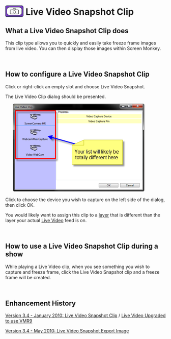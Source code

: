 <h1><img src="../../images/LiveVideoSnapshotIcon.png" alt="" style="border: none; 
		 margin-left: 0px; margin-right: 0px; margin-top: 0px; margin-bottom: -6px;" border="0"> Live Video Snapshot Clip</h1>
<h2>What a Live Video Snapshot Clip does</h2>
<p>This clip type allows you to quickly and easily take freeze frame images 
 from live video. You can then display those images within Screen Monkey.</p>
<p>&#160;</p>
<h2>How to configure a Live Video Snapshot Clip</h2>
<p>Click or right-click an empty slot and choose <span class="hcp2">Live 
 Video Snapshot</span>.</p>
<p>The <span class="hcp2">Live Video Clip</span> dialog should 
 be presented.</p>
<p style="margin-left: 24px;"><img src="../../images/LiveVideoSnapshot.png" style="border: none;" alt="" border="0"></p>
<p>Click to choose the device you wish to capture on the left side of the 
 dialog, then click <span class="hcp2">OK</span>.</p>
<p>You would likely want to assign this clip to a <a href="../../tutorials/WorkingWithShows/DisplayLayers.md">layer</a> 
 that is different than the layer your actual <a href="LiveVideoClip.md">Live 
 Video</a> feed is on.</p>
<p>&#160;</p>
<h2>How to use a Live Video Snapshot Clip during a show</h2>
<p>While playing a Live Video clip, when you see something you wish to 
 capture and freeze frame, click the Live Video Snapshot clip and a freeze 
 frame will be created.</p>
<p>&#160;</p>
<h2 class="rvps3">Enhancement History</h2>
<p><a href="../../releases/Version_3_4.md#LiveVideoSnapshotClip">Version 
 3.4 - January 2010: Live Video Snapshot Clip</a> / <a href="../../releases/Version_3_4.md#LiveVideoUpgradedToUseVMR9">Live 
 Video Upgraded to use VMR9</a></p>
<p><a href="../../releases/Version_3_4.md#LiveVideoSnapshotExportImage">Version 
 3.4 - May 2010: Live Video Snapshot Export Image</a></p>
